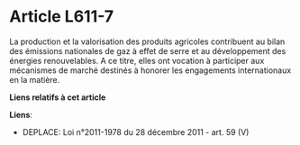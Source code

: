 # Article L611-7

La production et la valorisation des produits agricoles contribuent au bilan des émissions nationales de gaz à effet de serre
et au développement des énergies renouvelables. A ce titre, elles ont vocation à participer aux mécanismes de marché destinés
à honorer les engagements internationaux en la matière.

**Liens relatifs à cet article**

**Liens**:

  - DEPLACE: Loi n°2011-1978 du 28 décembre 2011 - art. 59 (V)
